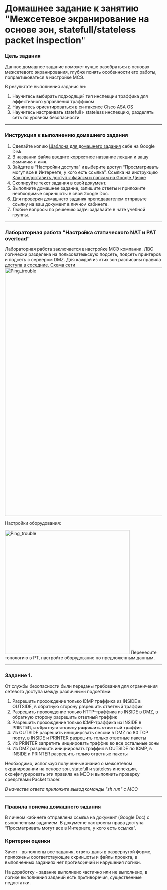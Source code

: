# Домашнее задание к занятию "Межсетевое экранирование на основе зон, statefull/stateless packet inspection"

### Цель задания

Данное домашнее задание поможет лучше разобраться в основах межсетевого экранирования, глубже понять особенности его работы, попрактиковаться в настройке МСЭ.

В результате выполнения задания вы:
1) Научитесь выбирать подходящий тип инспекции траффика для эффективного управления траффиком
2) Научитесь ориентироваться в синтаксисе Cisco ASA OS
3) Научитесь настраивать statefull и stateless инспекцию, разделять сеть по уровням безопасности

------

### Инструкция к выполнению домашнего задания

1. Сделайте копию [Шаблона для домашнего задания](https://docs.google.com/document/d/1youKpKm_JrC0UzDyUslIZW2E2bIv5OVlm_TQDvH5Pvs/edit) себе на Google Disk.
2. В названии файла введите корректное название лекции и вашу фамилию и имя.
3. Зайдите в “Настройки доступа” и выберите доступ “Просматривать могут все в Интернете, у кого есть ссылка”.  Ссылка на инструкцию [Как предоставить доступ к файлам и папкам на Google Диске](https://support.google.com/docs/answer/2494822?hl=ru&co=GENIE.Platform%3DDesktop)
4. Скопируйте текст задания в свой документ.
5. Выполните домашнее задание, запишите ответы и приложите необходимые скриншоты в свой Google Doc.
6. Для проверки домашнего задания преподавателем отправьте ссылку на ваш документ в личном кабинете.
7. Любые вопросы по решению задач задавайте в чате учебной группы.

---
### Лабораторная работа "Настройка статического NAT и PAT overload"

Лабораторная работа заключается в настройке МСЭ компании. ЛВС логически разделена на пользовательскую подсеть, подсеть принтеров и подсеть с сервером DMZ. Для каждой из этих зон расписаны правила доступа в соседние.
Схема сети 
<img width="800" alt="Ping_trouble" src="https://user-images.githubusercontent.com/5977962/165259469-d27145ff-d9c9-498f-afc3-cd2efd232ae9.png">


Настройки оборудования:

<img width="400" alt="Ping_trouble" src="https://user-images.githubusercontent.com/5977962/165261481-c28a6118-00ba-4b7e-853e-f3d7faa6e8f9.png">
Перенесите топологию в PT, настройте оборудование по предложенным данным. 

-----

### Задание 1. 

От службы безопасности были переданы требования для ограничения сетевого доступа между различными подсетями:

1) Разрешить прохождение только ICMP траффика из INSIDE в OUTSIDE, в обратную сторону разрешить ответный траффик
2) Разрешить прохождение только HTTP-траффика из INSIDE в DMZ, в обратную сторону разрешить ответный траффик
3) Разрешить прохождение только ICMP-траффика из INSIDE в PRINTER, в обратную сторону разрешить ответный траффик
4) Из OUTSIDE разрешить инициировать сессии в DMZ по 80 TCP порту, в INSIDE и PRINTER разрешить только ответные пакеты
5) Из PRINTER запретить инциировать траффик во все остальные зоны
6) Из DMZ разрешить инициировать траффик в OUTSIDE по ICMP, в INSIDE и PRINTER  разрешить только ответные пакеты

Необходимо, используя полученные знания о межсетевом экранировании на основе зон, statefull и stateless инспекции, сконфигурировать эти правила на МСЭ и выполнить проверку средствами Packet tracer.

*В качестве ответа приложите вывод команды "sh run" с МСЭ*

------

### Правила приема домашнего задания

В личном кабинете отправлена ссылка на документ (Google Doc) с выполненным заданием. В документе настроены права доступа “Просматривать могут все в Интернете, у кого есть ссылка”.

### Критерии оценки

Зачет - выполнены все задания, ответы даны в развернутой форме, приложены соответствующие скриншоты и файлы проекта, в выполненных заданиях нет противоречий и нарушения логики.

На доработку - задание выполнено частично или не выполнено, в логике выполнения заданий есть противоречия, существенные недостатки.
